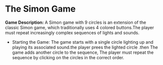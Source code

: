 # The Simon Game

**Game Description:**
A Simon game with 9 circles is an extension of the classic Simon game, which traditionally uses 4 colored buttons.The player must repeat increasingly complex sequences of lights and sounds.

- Starting the Game: The game starts with a single circle lighting up and playing its associated sound.the player prees the lighted circle .then The game adds another circle to the sequence, The player must repeat the sequence by clicking on the circles in the correct order.
